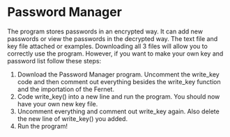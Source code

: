# Password Manager

The program stores passwords in an encrypted way. It can add new passwords or view the passwords in the decrypted way. The text file and key file attached or examples. Downloading all 3 files will allow you to correctly use the program. However, if you want to make your own key and password list follow these steps:

1. Download the Password Manager program. Uncomment the write_key code and then comment out everything besides the write_key function and the importation of the Fernet.
2. Code write_key() into a new line and run the program. You should now have your own new key file.
3. Uncomment everything and comment out write_key again. Also delete the new line of write_key() you added.
4. Run the program!
